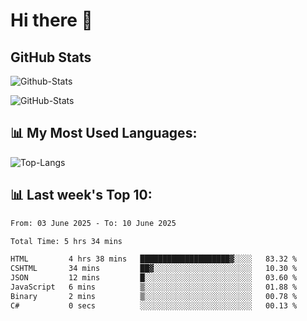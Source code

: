 # Hi there 👋

## GitHub Stats
![Github-Stats](https://github-readme-stats-sigma-five.vercel.app/api?username=ltorson&show_icons=true&theme=radical&count_private=true&show=reviews,discussions_started,discussions_answered,prs_merged,prs_merged_percentage)

![GitHub-Stats](https://github-readme-stats.vercel.app/api/wakatime?username=LeeTorson&theme=synthwave&size_weight=0.5&count_weight=0.5&title_color=36F9F6&langs_count=10&count_private=true)

## 📊 My Most Used Languages:
![Top-Langs](https://github-readme-stats-sigma-five.vercel.app/api/top-langs/?username=LTorson&layout=compact&langs_count=10)


## 📊 Last week's Top 10:
<!--START_SECTION:waka-->

```txt
From: 03 June 2025 - To: 10 June 2025

Total Time: 5 hrs 34 mins

HTML         4 hrs 38 mins   ████████████████████▓░░░░   83.32 %
CSHTML       34 mins         ██▓░░░░░░░░░░░░░░░░░░░░░░   10.30 %
JSON         12 mins         █░░░░░░░░░░░░░░░░░░░░░░░░   03.60 %
JavaScript   6 mins          ▒░░░░░░░░░░░░░░░░░░░░░░░░   01.88 %
Binary       2 mins          ▒░░░░░░░░░░░░░░░░░░░░░░░░   00.78 %
C#           0 secs          ░░░░░░░░░░░░░░░░░░░░░░░░░   00.13 %
```

<!--END_SECTION:waka-->
